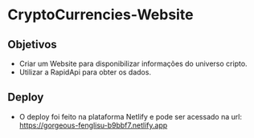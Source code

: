 # CryptoCurrencies-Website

## Objetivos
- Criar um Website para disponibilizar informações do universo cripto.
- Utilizar a RapidApi para obter os dados.

## Deploy

- O deploy foi feito na plataforma Netlify e pode ser acessado na url: https://gorgeous-fenglisu-b9bbf7.netlify.app
